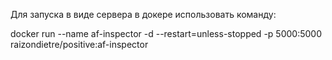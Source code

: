 Для запуска в виде сервера в докере использовать команду:

docker run  --name af-inspector -d --restart=unless-stopped  -p 5000:5000 raizondietre/positive:af-inspector   
